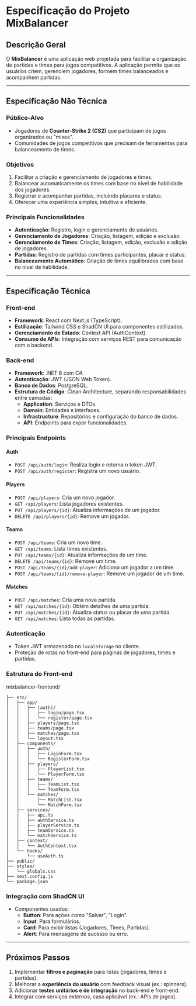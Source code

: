 # **Especificação do Projeto MixBalancer**

## **Descrição Geral**
O **MixBalancer** é uma aplicação web projetada para facilitar a organização de partidas e times para jogos competitivos. A aplicação permite que os usuários criem, gerenciem jogadores, formem times balanceados e acompanhem partidas.

---

## **Especificação Não Técnica**

### **Público-Alvo**
- Jogadores de **Counter-Strike 2 (CS2)** que participam de jogos organizados ou "mixes".
- Comunidades de jogos competitivos que precisam de ferramentas para balanceamento de times.

### **Objetivos**
1. Facilitar a criação e gerenciamento de jogadores e times.
2. Balancear automaticamente os times com base no nível de habilidade dos jogadores.
3. Registrar e acompanhar partidas, incluindo placares e status.
4. Oferecer uma experiência simples, intuitiva e eficiente.

### **Principais Funcionalidades**
- **Autenticação**: Registro, login e gerenciamento de usuários.
- **Gerenciamento de Jogadores**: Criação, listagem, edição e exclusão.
- **Gerenciamento de Times**: Criação, listagem, edição, exclusão e adição de jogadores.
- **Partidas**: Registro de partidas com times participantes, placar e status.
- **Balanceamento Automático**: Criação de times equilibrados com base no nível de habilidade.

---

## **Especificação Técnica**

### **Front-end**
- **Framework**: React com Next.js (TypeScript).
- **Estilização**: Tailwind CSS e ShadCN UI para componentes estilizados.
- **Gerenciamento de Estado**: Context API (AuthContext).
- **Consumo de APIs**: Integração com serviços REST para comunicação com o backend.

### **Back-end**
- **Framework**: .NET 8 com C#.
- **Autenticação**: JWT (JSON Web Token).
- **Banco de Dados**: PostgreSQL.
- **Estrutura de Código**: Clean Architecture, separando responsabilidades entre camadas:
  - **Application**: Serviços e DTOs.
  - **Domain**: Entidades e interfaces.
  - **Infrastructure**: Repositórios e configuração do banco de dados.
  - **API**: Endpoints para expor funcionalidades.

### **Principais Endpoints**
#### **Auth**
- `POST /api/auth/login`: Realiza login e retorna o token JWT.
- `POST /api/auth/register`: Registra um novo usuário.

#### **Players**
- `POST /api/players`: Cria um novo jogador.
- `GET /api/players`: Lista jogadores existentes.
- `PUT /api/players/{id}`: Atualiza informações de um jogador.
- `DELETE /api/players/{id}`: Remove um jogador.

#### **Teams**
- `POST /api/teams`: Cria um novo time.
- `GET /api/teams`: Lista times existentes.
- `PUT /api/teams/{id}`: Atualiza informações de um time.
- `DELETE /api/teams/{id}`: Remove um time.
- `POST /api/teams/{id}/add-player`: Adiciona um jogador a um time.
- `POST /api/teams/{id}/remove-player`: Remove um jogador de um time.

#### **Matches**
- `POST /api/matches`: Cria uma nova partida.
- `GET /api/matches/{id}`: Obtém detalhes de uma partida.
- `PUT /api/matches/{id}`: Atualiza status ou placar de uma partida.
- `GET /api/matches`: Lista todas as partidas.

### **Autenticação**
- Token JWT armazenado no `localStorage` no cliente.
- Proteção de rotas no front-end para páginas de jogadores, times e partidas.

### **Estrutura do Front-end**
mixbalancer-frontend/
```
├── src/
│   ├── app/
│   │   ├── (auth)/
│   │   │   ├── login/page.tsx
│   │   │   └── register/page.tsx
│   │   ├── players/page.tsx
│   │   ├── teams/page.tsx
│   │   ├── matches/page.tsx
│   │   └── layout.tsx
│   ├── components/
│   │   ├── auth/
│   │   │   ├── LoginForm.tsx
│   │   │   └── RegisterForm.tsx
│   │   ├── players/
│   │   │   ├── PlayerList.tsx
│   │   │   └── PlayerForm.tsx
│   │   ├── teams/
│   │   │   ├── TeamList.tsx
│   │   │   └── TeamForm.tsx
│   │   └── matches/
│   │       ├── MatchList.tsx
│   │       └── MatchForm.tsx
│   ├── services/
│   │   ├── api.ts
│   │   ├── authService.ts
│   │   ├── playerService.ts
│   │   ├── teamService.ts
│   │   └── matchService.ts
│   ├── context/
│   │   └── AuthContext.tsx
│   └── hooks/
│       └── useAuth.ts
├── public/
├── styles/
│   └── globals.css
├── next.config.js
└── package.json
```

### **Integração com ShadCN UI**
- Componentes usados:
  - **Button**: Para ações como "Salvar", "Login".
  - **Input**: Para formulários.
  - **Card**: Para exibir listas (Jogadores, Times, Partidas).
  - **Alert**: Para mensagens de sucesso ou erro.

---

## **Próximos Passos**
1. Implementar **filtros e paginação** para listas (jogadores, times e partidas).
2. Melhorar a **experiência do usuário** com feedback visual (ex.: spinners).
3. Adicionar **testes unitários e de integração** no back-end e front-end.
4. Integrar com serviços externos, caso aplicável (ex.: APIs de jogos).
